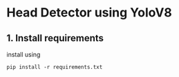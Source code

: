 # Head Detector using YoloV8

## 1. Install requirements

install using
```
pip install -r requirements.txt

```

